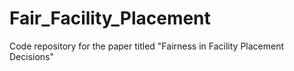# Fair_Facility_Placement
Code repository for the paper titled "Fairness in Facility Placement Decisions"
